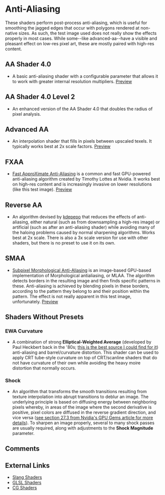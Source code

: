 # Anti-Aliasing

These shaders perform post-process anti-aliasing, which is useful for smoothing the jagged edges that occur with polygons rendered at non-native sizes. As such, the test image used does not really show the effects properly in most cases. While some--like advanced-aa--have a visible and pleasant effect on low-res pixel art, these are mostly paired with high-res content.

## **AA Shader 4.0**
  + A basic anti-aliasing shader with a configurable parameter that allows it to work with greater internal resolution multipliers. [Preview](https://raw.githubusercontent.com/libretro/shader-previews/master/antialiasing/aa-shader-4.0.png)
## **AA Shader 4.0 Level 2**
  + An enhanced version of the AA Shader 4.0 that doubles the radius of pixel analysis.
## **Advanced AA**
  + An interpolation shader that fills in pixels between upscaled texels. It typically works best at 2x scale factors. [Preview](https://raw.githubusercontent.com/libretro/shader-previews/master/antialiasing/advanced-aa.png)
## **FXAA**
  + [Fast ApproXimate Anti-Aliasing](https://en.wikipedia.org/wiki/Fast_approximate_anti-aliasing) is a common and fast GPU-powered anti-aliasing algorithm created by Timothy Lottes at Nvidia. It works best on high-res content and is increasingly invasive on lower resolutions (like this test image). [Preview](https://raw.githubusercontent.com/libretro/shader-previews/master/antialiasing/fxaa.png)
## **Reverse AA**
  + An algorithm devised by [kdepepo](https://kdepepo.wordpress.com/2012/08/15/reverse-antialiasing-for-image-scaling/) that reduces the effects of anti-aliasing, either natural (such as from downsampling a high-res image) or artificial (such as after an anti-aliasing shader) while avoiding many of the haloing problems caused by normal sharpening algorithms. Works best at 2x scale. There is also a 3x scale version for use with other shaders, but there is no preset to use it on its own.
## **SMAA**
  + [Subpixel Morphological Anti-Aliasing](https://en.wikipedia.org/wiki/Morphological_antialiasing) is an image-based GPU-based implementation of Morphological antialiasing, or MLAA. The algorithm detects borders in the resulting image and then finds specific patterns in these. Anti-aliasing is achieved by blending pixels in these borders, according to the pattern they belong to and their position within the pattern. The effect is not really apparent in this test image, unfortunately. [Preview](https://raw.githubusercontent.com/libretro/shader-previews/master/antialiasing/smaa.png)
## **Shaders Without Presets**
### **EWA Curvature**
  + A combination of strong **Elliptical-Weighted Average** (developed by Paul Heckbert back in the '80s; [this is the best source I could find for it](http://www.cs.cmu.edu/~ph/)) anti-aliasing and barrel/curvature distortion. This shader can be used to apply CRT tube-style curvature on top of CRT/scanline shaders that do not have curvature of their own while avoiding the heavy moire distortion that normally occurs.
### **Shock**
  + An algorithm that transforms the smooth transitions resulting from texture interpolation into abrupt transitions to deblur an image. The underlying principle is based on diffusing energy between neighboring pixels whereby, in areas of the image where the second derivative is positive, pixel colors are diffused in the reverse gradient direction, and vice versa ([see section 27.3 from Nvidia's GPU Gems article for more details](https://developer.nvidia.com/gpugems/gpugems2/part-iii-high-quality-rendering/chapter-27-advanced-high-quality-filtering)). To sharpen an image properly, several to many shock passes are usually required, along with adjustments to the **Shock Magnitude** parameter.

## Comments

## External Links

* [Slang Shaders](https://github.com/libretro/slang-shaders)
* [GLSL Shaders](https://github.com/libretro/glsl-shaders)
* [CG Shaders](https://github.com/libretro/common-shaders)

